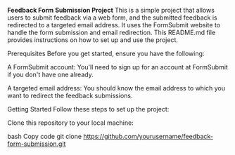 **Feedback Form Submission Project**
This is a simple project that allows users to submit feedback via a web form, and the submitted feedback is redirected to a targeted email address. It uses the FormSubmit website to handle the form submission and email redirection. This README.md file provides instructions on how to set up and use the project.

Prerequisites
Before you get started, ensure you have the following:

A FormSubmit account: You'll need to sign up for an account at FormSubmit if you don't have one already.

A targeted email address: You should know the email address to which you want to redirect the feedback submissions.

Getting Started
Follow these steps to set up the project:

Clone this repository to your local machine:

bash
Copy code
git clone https://github.com/yourusername/feedback-form-submission.git
